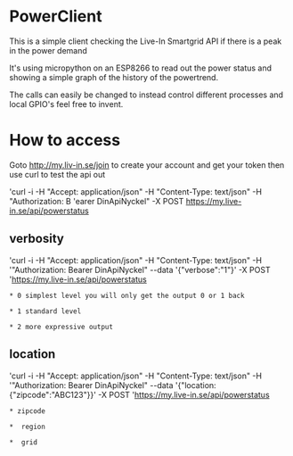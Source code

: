 # PowerClient
This is a simple client checking the Live-In Smartgrid API if there is a peak in the power demand

It's using micropython on an ESP8266 to read out the power status
and showing a simple graph of the history of the powertrend.

The calls can easily be changed to instead control different processes
and local GPIO's feel free to invent.

# How to access 

Goto http://my.liv-in.se/join to create your account and get your
token then use curl to test the api out

'curl -i -H "Accept: application/json" -H "Content-Type: text/json" -H
"Authorization: B
'earer DinApiNyckel" -X POST https://my.live-in.se/api/powerstatus

## verbosity

'curl -i -H "Accept: application/json" -H "Content-Type: text/json" -H
'"Authorization: Bearer DinApiNyckel" --data '{"verbose":"1"}' -X POST
'https://my.live-in.se/api/powerstatus

    * 0 simplest level you will only get the output 0 or 1 back

    * 1 standard level

    * 2 more expressive output



## location

'curl -i -H "Accept: application/json" -H "Content-Type: text/json" -H
'"Authorization: Bearer DinApiNyckel" --data '{"location:{"zipcode":"ABC123"}}' -X POST
'https://my.live-in.se/api/powerstatus

    * zipcode

    *  region

    *  grid


